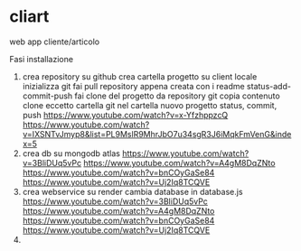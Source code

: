 # cliart
web app cliente/articolo

Fasi installazione
1)  crea repository su github
    crea cartella progetto su client locale
    inizializza git
    fai pull repository appena creata con i readme
    status-add-commit-push
    fai clone del progetto da repository git
    copia contenuto clone eccetto cartella git nel cartella nuovo progetto
    status, commit, push
    https://www.youtube.com/watch?v=x-YfzhppzcQ
    https://www.youtube.com/watch?v=IXSNTvJmyp8&list=PL9MslR9MhrJbO7u34sgR3J6iMqkFmVenG&index=5
2)  crea db su mongodb atlas
    https://www.youtube.com/watch?v=3BliDUq5vPc
    https://www.youtube.com/watch?v=A4gM8DqZNto
    https://www.youtube.com/watch?v=bnCOyGaSe84
    https://www.youtube.com/watch?v=Uj2Iq8TCQVE
3)  crea webservice su render
    cambia database in database.js
    https://www.youtube.com/watch?v=3BliDUq5vPc
    https://www.youtube.com/watch?v=A4gM8DqZNto
    https://www.youtube.com/watch?v=bnCOyGaSe84
    https://www.youtube.com/watch?v=Uj2Iq8TCQVE
4)
